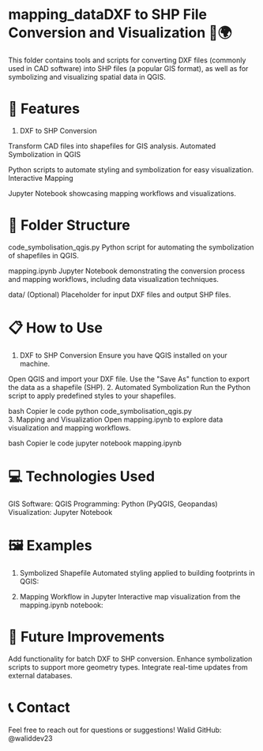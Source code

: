 # mapping_dataDXF to SHP File Conversion and Visualization 📐🌍
This folder contains tools and scripts for converting DXF files (commonly used in CAD software) into SHP files (a popular GIS format), as well as for symbolizing and visualizing spatial data in QGIS.

# 🚀 Features
1. DXF to SHP Conversion

Transform CAD files into shapefiles for GIS analysis.
Automated Symbolization in QGIS

Python scripts to automate styling and symbolization for easy visualization.
Interactive Mapping

Jupyter Notebook showcasing mapping workflows and visualizations.
# 📂 Folder Structure
code_symbolisation_qgis.py
Python script for automating the symbolization of shapefiles in QGIS.

mapping.ipynb
Jupyter Notebook demonstrating the conversion process and mapping workflows, including data visualization techniques.

data/
(Optional) Placeholder for input DXF files and output SHP files.

# 📋 How to Use
1. DXF to SHP Conversion
Ensure you have QGIS installed on your machine.

Open QGIS and import your DXF file.
Use the "Save As" function to export the data as a shapefile (SHP).
2. Automated Symbolization
Run the Python script to apply predefined styles to your shapefiles.

bash
Copier le code
python code_symbolisation_qgis.py  
3. Mapping and Visualization
Open mapping.ipynb to explore data visualization and mapping workflows.

bash
Copier le code
jupyter notebook mapping.ipynb  
# 💻 Technologies Used
GIS Software: QGIS
Programming: Python (PyQGIS, Geopandas)
Visualization: Jupyter Notebook
# 🖼️ Examples
1. Symbolized Shapefile
Automated styling applied to building footprints in QGIS:

2. Mapping Workflow in Jupyter
Interactive map visualization from the mapping.ipynb notebook:

# 🌟 Future Improvements
Add functionality for batch DXF to SHP conversion.
Enhance symbolization scripts to support more geometry types.
Integrate real-time updates from external databases.
# 📞 Contact
Feel free to reach out for questions or suggestions!
Walid
GitHub: @waliddev23

